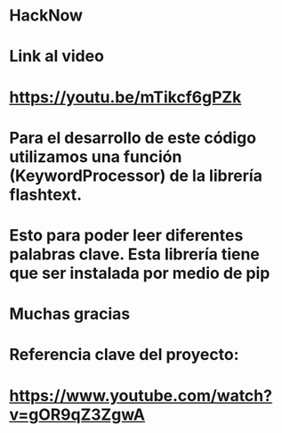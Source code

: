 # HackNow
# Link al video
#
#
# https://youtu.be/mTikcf6gPZk
#
# Para el desarrollo de este código utilizamos una función (KeywordProcessor) de la librería flashtext.
# Esto para poder leer diferentes palabras clave. Esta librería tiene que ser instalada por medio de pip
#
#
#
# Muchas gracias
#
# Referencia clave del proyecto:
#
# https://www.youtube.com/watch?v=gOR9qZ3ZgwA
#
